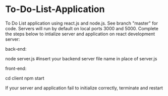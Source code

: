 # To-Do-List-Application
To Do List application using react.js and node.js. See branch "master" for code. Servers will run by default on local ports 3000 and 5000. Complete the steps below to intialize server and application on react development server:

back-end:

node server.js 
#insert your backend server file name in place of server.js

front-end:

cd client
npm start

If your server and application fail to initialize correctly, terminate and restart

